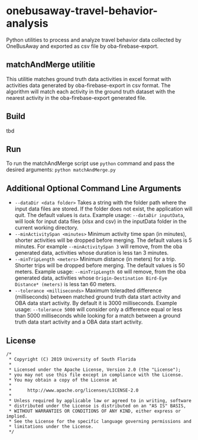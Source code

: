 # onebusaway-travel-behavior-analysis
Python utilities to process and analyze travel behavior data collected by OneBusAway and exported as csv file by oba-firebase-export.

## matchAndMerge utilitie
This utilitie matches ground truth data activities in excel format with activities data generated by oba-firebase-export in csv format. The algorithm will match each activity in the ground truth dataset with the nearest activity in the oba-firebase-export generated file. 

## Build 
tbd

## Run
To run the matchAndMerge script use `python` command and pass the desired arguments:
`python matchAndMerge.py`

## Additional Optional Command Line Arguments 
* `--dataDir <data folder>` Takes a string with the folder path where the input data files are stored. If the folder does not exist, the application will quit. The default values is `data`. Example usage:
`--dataDir inputData`, will look for input data files (xlsx and csv) in the inputData folder in the current working directory.
* `--minActivitySpan <minutes>` Minimum activity time span (in minutes), shorter activities will be dropped before merging. The default values is 5 minutes. For example `--minActivitySpan 3` will remove, from the oba generated data, activities whose duration is less tan 3 minutes.
* `--minTripLength <meters>` Minimum distance (in meters) for a trip. Shorter trips will be dropped before merging. The default values is 50 meters. Example usage:
`--minTripLength 60` will remove, from the oba generated data, activities whose `Origin-Destination Bird-Eye Distance* (meters)` is less tan 60 meters.
* `--tolerance <milliseconds>` Maximum toleradted difference (milliseconds) between matched ground truth data start activity and OBA data start activity. 
By default it is 3000 milliseconds. Example usage: `--tolerance 5000` will consider only a difference equal or less than 5000 milliseconds while looking for a match between a ground truth data start activity and a OBA data start activity.

## License

```
/*
 * Copyright (C) 2019 University of South Florida
 *
 * Licensed under the Apache License, Version 2.0 (the "License");
 * you may not use this file except in compliance with the License.
 * You may obtain a copy of the License at
 *
 *      http://www.apache.org/licenses/LICENSE-2.0
 *
 * Unless required by applicable law or agreed to in writing, software
 * distributed under the License is distributed on an "AS IS" BASIS,
 * WITHOUT WARRANTIES OR CONDITIONS OF ANY KIND, either express or implied.
 * See the License for the specific language governing permissions and
 * limitations under the License.
 */
 ```
